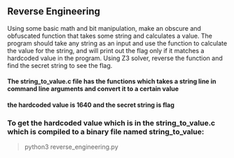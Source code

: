 ## Reverse Engineering
Using some basic math and bit manipulation, make an obscure and obfuscated function that takes some string and calculates a value. The program should take any string as an input and use the function to calculate the value for the string, and will print out the flag only if it matches a hardcoded value in the program.
Using Z3 solver, reverse the function and find the secret string to see the flag.

#### The string_to_value.c file has the functions which takes a string line in command line arguments and convert it to a certain value

#### the hardcoded value is 1640 and the secret string is flag


### To get the hardcoded value which is in the string_to_value.c which is compiled to a binary file named string_to_value:
> python3 reverse_engineering.py
